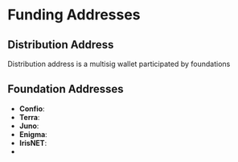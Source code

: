 # Funding Addresses

## Distribution Address

Distribution address is a multisig wallet participated by foundations

## Foundation Addresses

- **Confio**: 
- **Terra**: 
- **Juno**:
- **Enigma**:
- **IrisNET**:
- 

